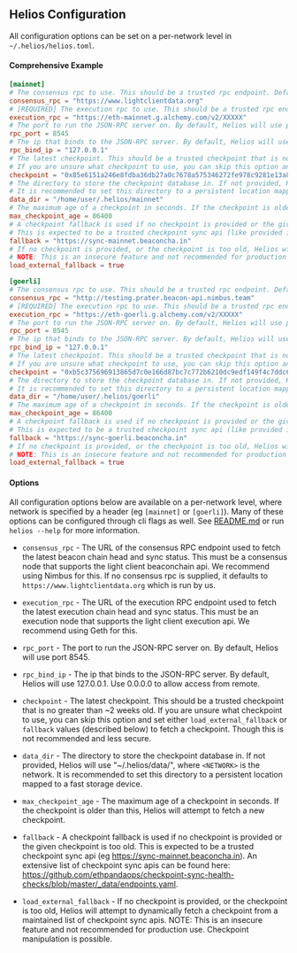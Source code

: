 ## Helios Configuration

All configuration options can be set on a per-network level in `~/.helios/helios.toml`.

#### Comprehensive Example

```toml
[mainnet]
# The consensus rpc to use. This should be a trusted rpc endpoint. Defaults to "https://www.lightclientdata.org".
consensus_rpc = "https://www.lightclientdata.org"
# [REQUIRED] The execution rpc to use. This should be a trusted rpc endpoint.
execution_rpc = "https://eth-mainnet.g.alchemy.com/v2/XXXXX"
# The port to run the JSON-RPC server on. By default, Helios will use port 8545.
rpc_port = 8545
# The ip that binds to the JSON-RPC server. By default, Helios will use 127.0.0.1. Use 0.0.0.0 to allow access from remote.
rpc_bind_ip = "127.0.0.1"
# The latest checkpoint. This should be a trusted checkpoint that is no greater than ~2 weeks old.
# If you are unsure what checkpoint to use, you can skip this option and set either `load_external_fallback` or `fallback` values (described below) to fetch a checkpoint. Though this is not recommended and less secure.
checkpoint = "0x85e6151a246e8fdba36db27a0c7678a575346272fe978c9281e13a8b26cdfa68"
# The directory to store the checkpoint database in. If not provided, Helios will use "~/.helios/data/mainnet", where `mainnet` is the network.
# It is recommended to set this directory to a persistent location mapped to a fast storage device.
data_dir = "/home/user/.helios/mainnet"
# The maximum age of a checkpoint in seconds. If the checkpoint is older than this, Helios will attempt to fetch a new checkpoint.
max_checkpoint_age = 86400
# A checkpoint fallback is used if no checkpoint is provided or the given checkpoint is too old.
# This is expected to be a trusted checkpoint sync api (like provided in https://github.com/ethpandaops/checkpoint-sync-health-checks/blob/master/_data/endpoints.yaml).
fallback = "https://sync-mainnet.beaconcha.in"
# If no checkpoint is provided, or the checkpoint is too old, Helios will attempt to dynamically fetch a checkpoint from a maintained list of checkpoint sync apis.
# NOTE: This is an insecure feature and not recommended for production use. Checkpoint manipulation is possible.
load_external_fallback = true

[goerli]
# The consensus rpc to use. This should be a trusted rpc endpoint. Defaults to Nimbus testnet.
consensus_rpc = "http://testing.prater.beacon-api.nimbus.team"
# [REQUIRED] The execution rpc to use. This should be a trusted rpc endpoint.
execution_rpc = "https://eth-goerli.g.alchemy.com/v2/XXXXX"
# The port to run the JSON-RPC server on. By default, Helios will use port 8545.
rpc_port = 8545
# The ip that binds to the JSON-RPC server. By default, Helios will use 127.0.0.1. Use 0.0.0.0 to allow access from remote.
rpc_bind_ip = "127.0.0.1"
# The latest checkpoint. This should be a trusted checkpoint that is no greater than ~2 weeks old.
# If you are unsure what checkpoint to use, you can skip this option and set either `load_external_fallback` or `fallback` values (described below) to fetch a checkpoint. Though this is not recommended and less secure.
checkpoint = "0xb5c375696913865d7c0e166d87bc7c772b6210dc9edf149f4c7ddc6da0dd4495"
# The directory to store the checkpoint database in. If not provided, Helios will use "~/.helios/data/goerli", where `goerli` is the network.
# It is recommended to set this directory to a persistent location mapped to a fast storage device.
data_dir = "/home/user/.helios/goerli"
# The maximum age of a checkpoint in seconds. If the checkpoint is older than this, Helios will attempt to fetch a new checkpoint.
max_checkpoint_age = 86400
# A checkpoint fallback is used if no checkpoint is provided or the given checkpoint is too old.
# This is expected to be a trusted checkpoint sync api (like provided in https://github.com/ethpandaops/checkpoint-sync-health-checks/blob/master/_data/endpoints.yaml).
fallback = "https://sync-goerli.beaconcha.in"
# If no checkpoint is provided, or the checkpoint is too old, Helios will attempt to dynamically fetch a checkpoint from a maintained list of checkpoint sync apis.
# NOTE: This is an insecure feature and not recommended for production use. Checkpoint manipulation is possible.
load_external_fallback = true
```


#### Options

All configuration options below are available on a per-network level, where network is specified by a header (eg `[mainnet]` or `[goerli]`). Many of these options can be configured through cli flags as well. See [README.md](./README.md#additional-ethereum-cli-options) or run `helios --help` for more information.


- `consensus_rpc` - The URL of the consensus RPC endpoint used to fetch the latest beacon chain head and sync status. This must be a consensus node that supports the light client beaconchain api. We recommend using Nimbus for this. If no consensus rpc is supplied, it defaults to `https://www.lightclientdata.org` which is run by us.

- `execution_rpc` - The URL of the execution RPC endpoint used to fetch the latest execution chain head and sync status. This must be an execution node that supports the light client execution api. We recommend using Geth for this.

- `rpc_port` - The port to run the JSON-RPC server on. By default, Helios will use port 8545.

- `rpc_bind_ip` - The ip that binds to the JSON-RPC server. By default, Helios will use 127.0.0.1. Use 0.0.0.0 to allow access from remote.

- `checkpoint` - The latest checkpoint. This should be a trusted checkpoint that is no greater than ~2 weeks old. If you are unsure what checkpoint to use, you can skip this option and set either `load_external_fallback` or `fallback` values (described below) to fetch a checkpoint. Though this is not recommended and less secure.

- `data_dir` - The directory to store the checkpoint database in. If not provided, Helios will use "~/.helios/data/<NETWORK>", where `<NETWORK>` is the network. It is recommended to set this directory to a persistent location mapped to a fast storage device.

- `max_checkpoint_age` - The maximum age of a checkpoint in seconds. If the checkpoint is older than this, Helios will attempt to fetch a new checkpoint.

- `fallback` - A checkpoint fallback is used if no checkpoint is provided or the given checkpoint is too old. This is expected to be a trusted checkpoint sync api (eg https://sync-mainnet.beaconcha.in). An extensive list of checkpoint sync apis can be found here: https://github.com/ethpandaops/checkpoint-sync-health-checks/blob/master/_data/endpoints.yaml.

- `load_external_fallback` - If no checkpoint is provided, or the checkpoint is too old, Helios will attempt to dynamically fetch a checkpoint from a maintained list of checkpoint sync apis. NOTE: This is an insecure feature and not recommended for production use. Checkpoint manipulation is possible.

